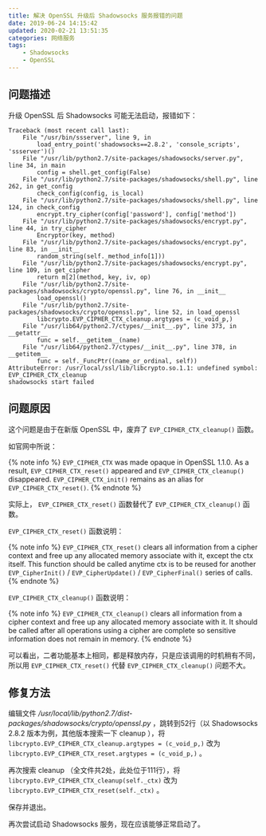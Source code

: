 ```yaml
---
title: 解决 OpenSSL 升级后 Shadowsocks 服务报错的问题
date: 2019-06-24 14:15:42
updated: 2020-02-21 13:51:35
categories: 网络服务
tags: 
    - Shadowsocks
    - OpenSSL
---
```

## 问题描述

升级 OpenSSL 后 Shadowsocks 可能无法启动，报错如下：

```
Traceback (most recent call last):
    File "/usr/bin/ssserver", line 9, in
        load_entry_point('shadowsocks==2.8.2', 'console_scripts', 'ssserver')()
    File "/usr/lib/python2.7/site-packages/shadowsocks/server.py", line 34, in main
        config = shell.get_config(False)
    File "/usr/lib/python2.7/site-packages/shadowsocks/shell.py", line 262, in get_config
        check_config(config, is_local)
    File "/usr/lib/python2.7/site-packages/shadowsocks/shell.py", line 124, in check_config
        encrypt.try_cipher(config['password'], config['method'])
    File "/usr/lib/python2.7/site-packages/shadowsocks/encrypt.py", line 44, in try_cipher
        Encryptor(key, method)
    File "/usr/lib/python2.7/site-packages/shadowsocks/encrypt.py", line 83, in __init__
        random_string(self._method_info[1]))
    File "/usr/lib/python2.7/site-packages/shadowsocks/encrypt.py", line 109, in get_cipher
        return m[2](method, key, iv, op)
    File "/usr/lib/python2.7/site-packages/shadowsocks/crypto/openssl.py", line 76, in __init__
        load_openssl()
    File "/usr/lib/python2.7/site-packages/shadowsocks/crypto/openssl.py", line 52, in load_openssl
        libcrypto.EVP_CIPHER_CTX_cleanup.argtypes = (c_void_p,)
    File "/usr/lib64/python2.7/ctypes/__init__.py", line 373, in __getattr__
        func = self.__getitem__(name)
    File "/usr/lib64/python2.7/ctypes/__init__.py", line 378, in __getitem__
        func = self._FuncPtr((name_or_ordinal, self))
AttributeError: /usr/local/ssl/lib/libcrypto.so.1.1: undefined symbol: EVP_CIPHER_CTX_cleanup
shadowsocks start failed
```

<!-- more -->

## 问题原因

这个问题是由于在新版 OpenSSL 中，废弃了 `EVP_CIPHER_CTX_cleanup()` 函数。

如官网中所说：

{% note info %}
`EVP_CIPHER_CTX` was made opaque in OpenSSL 1.1.0. As a result, `EVP_CIPHER_CTX_reset()` appeared and `EVP_CIPHER_CTX_cleanup()` disappeared. `EVP_CIPHER_CTX_init()` remains as an alias for `EVP_CIPHER_CTX_reset()`.
{% endnote %}

实际上， `EVP_CIPHER_CTX_reset()` 函数替代了 `EVP_CIPHER_CTX_cleanup()` 函数。

`EVP_CIPHER_CTX_reset()` 函数说明：

{% note info %}
`EVP_CIPHER_CTX_reset()` clears all information from a cipher context and free up any allocated memory associate with it, except the ctx itself. This function should be called anytime ctx is to be reused for another `EVP_CipherInit()` / `EVP_CipherUpdate()` / `EVP_CipherFinal()` series of calls.
{% endnote %}

`EVP_CIPHER_CTX_cleanup()` 函数说明：

{% note info %}
`EVP_CIPHER_CTX_cleanup()` clears all information from a cipher context and free up any allocated memory associate with it. It should be called after all operations using a cipher are complete so sensitive information does not remain in memory.
{% endnote %}

可以看出，二者功能基本上相同，都是释放内存，只是应该调用的时机稍有不同，所以用 `EVP_CIPHER_CTX_reset()` 代替 `EVP_CIPHER_CTX_cleanup()` 问题不大。

## 修复方法

编辑文件 */usr/local/lib/python2.7/dist-packages/shadowsocks/crypto/openssl.py* ，跳转到52行（以 Shadowsocks 2.8.2 版本为例，其他版本搜索一下 cleanup ），将 `libcrypto.EVP_CIPHER_CTX_cleanup.argtypes = (c_void_p,)` 改为 `libcrypto.EVP_CIPHER_CTX_reset.argtypes = (c_void_p,)` 。

再次搜索 cleanup （全文件共2处，此处位于111行），将 `libcrypto.EVP_CIPHER_CTX_cleanup(self._ctx)` 改为 `libcrypto.EVP_CIPHER_CTX_reset(self._ctx)` 。

保存并退出。

再次尝试启动 Shadowsocks 服务，现在应该能够正常启动了。
